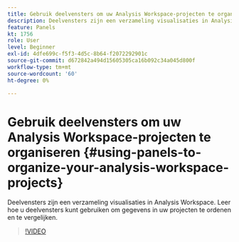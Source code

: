 ```yaml
---
title: Gebruik deelvensters om uw Analysis Workspace-projecten te organiseren
description: Deelvensters zijn een verzameling visualisaties in Analysis Workspace. Leer hoe u deelvensters kunt gebruiken om gegevens in uw projecten te ordenen en te vergelijken.
feature: Panels
kt: 1756
role: User
level: Beginner
exl-id: 4dfe699c-f5f3-4d5c-8b64-f2072292901c
source-git-commit: d672842a494d15605305ca16b092c34a045d800f
workflow-type: tm+mt
source-wordcount: '60'
ht-degree: 0%

---
```


# Gebruik deelvensters om uw Analysis Workspace-projecten te organiseren {#using-panels-to-organize-your-analysis-workspace-projects}

Deelvensters zijn een verzameling visualisaties in Analysis Workspace. Leer hoe u deelvensters kunt gebruiken om gegevens in uw projecten te ordenen en te vergelijken.

>[!VIDEO](https://video.tv.adobe.com/v/23388/?quality=12&learn=on)
